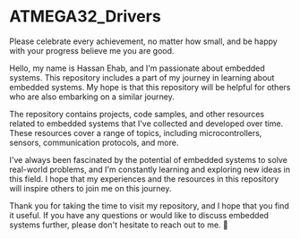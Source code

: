 # ATMEGA32_Drivers


Please celebrate every achievement, no matter how small, and be happy with your progress believe me you are good. 

Hello, my name is Hassan Ehab, and I'm passionate about embedded systems. This repository includes a part of my journey in learning about embedded systems.
My hope is that this repository will be helpful for others who are also embarking on a similar journey.

The repository contains projects, code samples, and other resources related to embedded systems that I've collected and developed over time. 
These resources cover a range of topics, including microcontrollers, sensors, communication protocols, and more.

I've always been fascinated by the potential of embedded systems to solve real-world problems, and I'm constantly learning and exploring new ideas in this field. 
I hope that my experiences and the resources in this repository will inspire others to join me on this journey.

Thank you for taking the time to visit my repository, and I hope that you find it useful. 
If you have any questions or would like to discuss embedded systems further, please don't hesitate to reach out to me. 🙂
